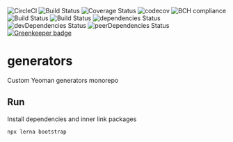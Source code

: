 ![CircleCI](https://circleci.com/gh/yurikrupnik/generators.svg?style=svg)
![Build Status](https://travis-ci.org/yurikrupnik/generators.svg?branch=master)
![Coverage Status](https://coveralls.io/repos/github/yurikrupnik/generators/badge.svg?branch=master)
![codecov](https://codecov.io/gh/yurikrupnik/generators/branch/master/graph/badge.svg)
![BCH compliance](https://bettercodehub.com/edge/badge/yurikrupnik/generators?branch=master)
![Build Status](https://img.shields.io/github/repo-size/yurikrupnik/generators.svg)
![Build Status](https://img.shields.io/github/languages/code-size/yurikrupnik/generators.svg)
![dependencies Status](https://david-dm.org/yurikrupnik/generators/status.svg)
![devDependencies Status](https://david-dm.org/yurikrupnik/generators/dev-status.svg)
![peerDependencies Status](https://david-dm.org/yurikrupnik/generators/peer-status.svg)
[![Greenkeeper badge](https://badges.greenkeeper.io/yurikrupnik/generators.svg)](https://greenkeeper.io/)
# generators


Custom Yeoman generators monorepo 

## Run
Install dependencies and inner link packages
```
npx lerna bootstrap
```
